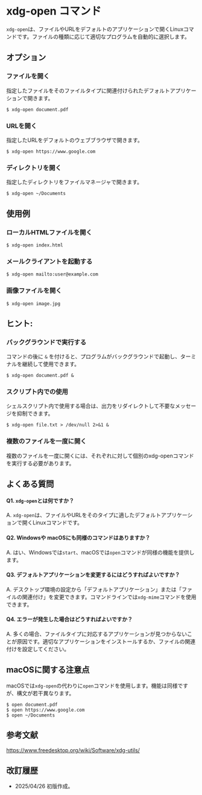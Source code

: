 # xdg-open コマンド

`xdg-open`は、ファイルやURLをデフォルトのアプリケーションで開くLinuxコマンドです。ファイルの種類に応じて適切なプログラムを自動的に選択します。

## オプション

### **ファイルを開く**
指定したファイルをそのファイルタイプに関連付けられたデフォルトアプリケーションで開きます。

```console
$ xdg-open document.pdf
```

### **URLを開く**
指定したURLをデフォルトのウェブブラウザで開きます。

```console
$ xdg-open https://www.google.com
```

### **ディレクトリを開く**
指定したディレクトリをファイルマネージャで開きます。

```console
$ xdg-open ~/Documents
```

## 使用例

### ローカルHTMLファイルを開く

```console
$ xdg-open index.html
```

### メールクライアントを起動する

```console
$ xdg-open mailto:user@example.com
```

### 画像ファイルを開く

```console
$ xdg-open image.jpg
```

## ヒント:

### バックグラウンドで実行する
コマンドの後に `&` を付けると、プログラムがバックグラウンドで起動し、ターミナルを継続して使用できます。

```console
$ xdg-open document.pdf &
```

### スクリプト内での使用
シェルスクリプト内で使用する場合は、出力をリダイレクトして不要なメッセージを抑制できます。

```console
$ xdg-open file.txt > /dev/null 2>&1 &
```

### 複数のファイルを一度に開く
複数のファイルを一度に開くには、それぞれに対して個別のxdg-openコマンドを実行する必要があります。

## よくある質問

#### Q1. `xdg-open`とは何ですか？
A. `xdg-open`は、ファイルやURLをそのタイプに適したデフォルトアプリケーションで開くLinuxコマンドです。

#### Q2. Windowsや macOSにも同様のコマンドはありますか？
A. はい、Windowsでは`start`、macOSでは`open`コマンドが同様の機能を提供します。

#### Q3. デフォルトアプリケーションを変更するにはどうすればよいですか？
A. デスクトップ環境の設定から「デフォルトアプリケーション」または「ファイルの関連付け」を変更できます。コマンドラインでは`xdg-mime`コマンドを使用できます。

#### Q4. エラーが発生した場合はどうすればよいですか？
A. 多くの場合、ファイルタイプに対応するアプリケーションが見つからないことが原因です。適切なアプリケーションをインストールするか、ファイルの関連付けを設定してください。

## macOSに関する注意点

macOSでは`xdg-open`の代わりに`open`コマンドを使用します。機能は同様ですが、構文が若干異なります。

```console
$ open document.pdf
$ open https://www.google.com
$ open ~/Documents
```

## 参考文献

https://www.freedesktop.org/wiki/Software/xdg-utils/

## 改訂履歴

- 2025/04/26 初版作成。